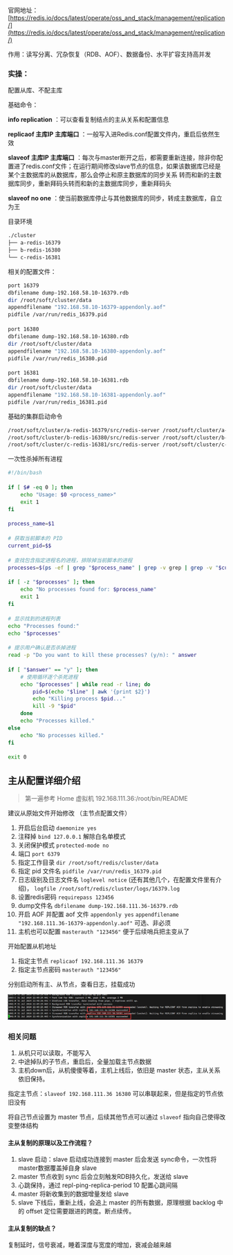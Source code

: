 官网地址：[https://redis.io/docs/latest/operate/oss_and_stack/management/replication/](https://redis.io/docs/latest/operate/oss_and_stack/management/replication/)

作用：读写分离、冗杂恢复（RDB、AOF）、数据备份、水平扩容支持高并发

### 实操：

配置从库、不配主库

基础命令：

**info replication** ：可以查看复制结点的主从关系和配置信息

**replicaof 主库IP 主库端口** ：一般写入进Redis.conf配置文件内，重启后依然生效

**slaveof 主库IP 主库端口** ：每次与master断开之后，都需要重新连接，除非你配置进了redis.conf文件；在运行期间修改slave节点的信息，如果该数据库已经是某个主数据库的从数据库，那么会停止和原主数据库的同步关系 转而和新的主数据库同步，重新拜码头转而和新的主数据库同步，重新拜码头

**slaveof no one** ：使当前数据库停止与其他数据库的同步，转成主数据库，自立为王

目录环境 

```sh
./cluster
├── a-redis-16379
├── b-redis-16380
└── c-redis-16381
```

相关的配置文件：

```sh
port 16379
dbfilename dump-192.168.58.10-16379.rdb
dir /root/soft/cluster/data
appendfilename "192.168.58.10-16379-appendonly.aof"
pidfile /var/run/redis_16379.pid

port 16380
dbfilename dump-192.168.58.10-16380.rdb
dir /root/soft/cluster/data
appendfilename "192.168.58.10-16380-appendonly.aof"
pidfile /var/run/redis_16380.pid

port 16381
dbfilename dump-192.168.58.10-16381.rdb
dir /root/soft/cluster/data
appendfilename "192.168.58.10-16381-appendonly.aof"
pidfile /var/run/redis_16381.pid
```

基础的集群启动命令

```sh
/root/soft/cluster/a-redis-16379/src/redis-server /root/soft/cluster/a-redis-16379/redis.conf
/root/soft/cluster/b-redis-16380/src/redis-server /root/soft/cluster/b-redis-16380/redis.conf
/root/soft/cluster/c-redis-16381/src/redis-server /root/soft/cluster/c-redis-16381/redis.conf
```



一次性杀掉所有进程

```sh
#!/bin/bash

if [ $# -eq 0 ]; then
    echo "Usage: $0 <process_name>"
    exit 1
fi

process_name=$1

# 获取当前脚本的 PID
current_pid=$$

# 查找包含指定进程名的进程，排除掉当前脚本的进程
processes=$(ps -ef | grep "$process_name" | grep -v grep | grep -v "$current_pid")

if [ -z "$processes" ]; then
    echo "No processes found for: $process_name"
    exit 1
fi

# 显示找到的进程列表
echo "Processes found:"
echo "$processes"

# 提示用户确认是否杀掉进程
read -p "Do you want to kill these processes? (y/n): " answer

if [ "$answer" == "y" ]; then
    # 使用循环逐个杀死进程
    echo "$processes" | while read -r line; do
        pid=$(echo "$line" | awk '{print $2}')
        echo "Killing process $pid..."
        kill -9 "$pid"
    done
    echo "Processes killed."
else
    echo "No processes killed."
fi

exit 0
```





##  主从配置详细介绍

> 第一遍参考 Home 虚拟机 192.168.111.36:/root/bin/README

建议从原始文件开始修改 （主节点配置文件）

1. 开启后台启动 `daemonize yes`
2. 注释掉 `bind 127.0.0.1` 解除白名单模式
3. 关闭保护模式 `protected-mode no` 
4. 端口 `port 6379`
5. 指定工作目录 `dir /root/soft/redis/cluster/data`
6. 指定 pid 文件名 `pidfile /var/run/redis_16379.pid`
7. 日志级别及日志文件名 `loglevel notice` (还有其他几个，在配置文件里有介绍)， `logfile /root/soft/redis/cluster/logs/16379.log`
8. 设置redis密码 `requirepass 123456`
9. dump文件名 `dbfilename dump-192.168.111.36-16379.rdb`
10. 开启 AOF 并配置 aof 文件 `appendonly yes`  `appendfilename "192.168.111.36-16379-appendonly.aof"` 可选、非必须
10. 主机也可以配置 `masterauth "123456"`  便于后续哨兵把主变从了

开始配置从机地址

1. 指定主节点 `replicaof 192.168.111.36 16379`
2. 指定主节点密码 `masterauth "123456"`



分别启动所有主、从节点，查看日志，挂载成功

![image-20240731225423363](images/1.9、Redis复制/image-20240731225423363.png)



### 相关问题

1. 从机只可以读取，不能写入
2. 中途掉队的子节点，重启后，全量加载主节点数据
3. 主机down后，从机傻傻等着，主机上线后，依旧是 master 状态，主从关系依旧保持。



指定主节点：`slaveof 192.168.111.36 16380` 可以串联起来，但是指定的节点依旧没有

将自己节点设置为 master 节点，后续其他节点可以通过 `slaveof` 指向自己使得改变整体结构



#### 主从复制的原理以及工作流程？

1. slave 启动：slave 启动成功连接到 master 后会发送 sync命令，一次性将 master数据覆盖掉自身 slave
2. master 节点收到 sync 后会立刻触发RDB持久化，发送给 slave 
3. 心跳保持，通过 repl-ping-replica-period 10 配置心跳间隔
4. master 将新收集到的数据增量发给 slave
5. slave 下线后，重新上线，会追上 master 的所有数据，原理根据 backlog 中的 offset 定位需要跟进的跨度。断点续传。



#### 主从复制的缺点？

复制延时，信号衰减，睡着深度与宽度的增加，衰减会越来越

